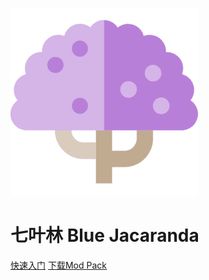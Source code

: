 ![Blue Jacaranda](img/icon-small.png)
# **七叶林 Blue Jacaranda**

[快速入门](post/getting-start.md)
[下载Mod Pack](https://github.com/EusMC/BJ-ClientSide-Merge)